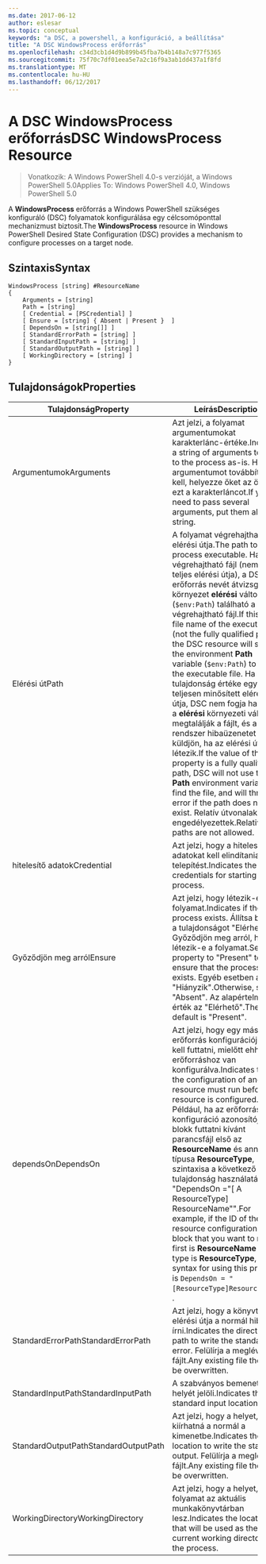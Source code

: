 ```yaml
---
ms.date: 2017-06-12
author: eslesar
ms.topic: conceptual
keywords: "a DSC, a powershell, a konfiguráció, a beállítása"
title: "A DSC WindowsProcess erőforrás"
ms.openlocfilehash: c34d3cb1d4d9b899b45fba7b4b148a7c977f5365
ms.sourcegitcommit: 75f70c7df01eea5e7a2c16f9a3ab1dd437a1f8fd
ms.translationtype: MT
ms.contentlocale: hu-HU
ms.lasthandoff: 06/12/2017
---
```

# <a name="dsc-windowsprocess-resource"></a><span data-ttu-id="8d15f-103">A DSC WindowsProcess erőforrás</span><span class="sxs-lookup"><span data-stu-id="8d15f-103">DSC WindowsProcess Resource</span></span>

> <span data-ttu-id="8d15f-104">Vonatkozik: A Windows PowerShell 4.0-s verzióját, a Windows PowerShell 5.0</span><span class="sxs-lookup"><span data-stu-id="8d15f-104">Applies To: Windows PowerShell 4.0, Windows PowerShell 5.0</span></span>

<span data-ttu-id="8d15f-105">A **WindowsProcess** erőforrás a Windows PowerShell szükséges konfiguráló (DSC) folyamatok konfigurálása egy célcsomóponttal mechanizmust biztosít.</span><span class="sxs-lookup"><span data-stu-id="8d15f-105">The **WindowsProcess** resource in Windows PowerShell Desired State Configuration (DSC) provides a mechanism to configure processes on a target node.</span></span>

## <a name="syntax"></a><span data-ttu-id="8d15f-106">Szintaxis</span><span class="sxs-lookup"><span data-stu-id="8d15f-106">Syntax</span></span>

```
WindowsProcess [string] #ResourceName
{
    Arguments = [string]
    Path = [string]
    [ Credential = [PSCredential] ]
    [ Ensure = [string] { Absent | Present }  ]
    [ DependsOn = [string[]] ]
    [ StandardErrorPath = [string] ]
    [ StandardInputPath = [string] ]
    [ StandardOutputPath = [string] ]
    [ WorkingDirectory = [string] ]
}
```

## <a name="properties"></a><span data-ttu-id="8d15f-107">Tulajdonságok</span><span class="sxs-lookup"><span data-stu-id="8d15f-107">Properties</span></span>
|  <span data-ttu-id="8d15f-108">Tulajdonság</span><span class="sxs-lookup"><span data-stu-id="8d15f-108">Property</span></span>  |  <span data-ttu-id="8d15f-109">Leírás</span><span class="sxs-lookup"><span data-stu-id="8d15f-109">Description</span></span>   | 
|---|---| 
| <span data-ttu-id="8d15f-110">Argumentumok</span><span class="sxs-lookup"><span data-stu-id="8d15f-110">Arguments</span></span>| <span data-ttu-id="8d15f-111">Azt jelzi, a folyamat argumentumokat karakterlánc-értéke.</span><span class="sxs-lookup"><span data-stu-id="8d15f-111">Indicates a string of arguments to pass to the process as-is.</span></span> <span data-ttu-id="8d15f-112">Ha több argumentumot továbbítani kell, helyezze őket az összes ezt a karakterláncot.</span><span class="sxs-lookup"><span data-stu-id="8d15f-112">If you need to pass several arguments, put them all in this string.</span></span>| 
| <span data-ttu-id="8d15f-113">Elérési út</span><span class="sxs-lookup"><span data-stu-id="8d15f-113">Path</span></span>| <span data-ttu-id="8d15f-114">A folyamat végrehajtható fájl elérési útja.</span><span class="sxs-lookup"><span data-stu-id="8d15f-114">The path to the process executable.</span></span> <span data-ttu-id="8d15f-115">Ha ez a végrehajtható fájl (nem a teljes elérési útja), a DSC-erőforrás nevét átvizsgálja a környezet **elérési** változó (`$env:Path`) található a végrehajtható fájl.</span><span class="sxs-lookup"><span data-stu-id="8d15f-115">If this the file name of the executable (not the fully qualified path), the DSC resource will search the environment **Path** variable (`$env:Path`) to find the executable file.</span></span> <span data-ttu-id="8d15f-116">Ha ez a tulajdonság értéke egy teljesen minősített elérési útja, DSC nem fogja használni a **elérési** környezeti változót megtalálják a fájlt, és a rendszer hibaüzenetet küldjön, ha az elérési út nem létezik.</span><span class="sxs-lookup"><span data-stu-id="8d15f-116">If the value of this property is a fully qualified path, DSC will not use the **Path** environment variable to find the file, and will throw an error if the path does not exist.</span></span> <span data-ttu-id="8d15f-117">Relatív útvonalak nem engedélyezettek.</span><span class="sxs-lookup"><span data-stu-id="8d15f-117">Relative paths are not allowed.</span></span>| 
| <span data-ttu-id="8d15f-118">hitelesítő adatok</span><span class="sxs-lookup"><span data-stu-id="8d15f-118">Credential</span></span>| <span data-ttu-id="8d15f-119">Azt jelzi, hogy a hitelesítő adatokat kell elindítania a telepítést.</span><span class="sxs-lookup"><span data-stu-id="8d15f-119">Indicates the credentials for starting the process.</span></span>| 
| <span data-ttu-id="8d15f-120">Győződjön meg arról</span><span class="sxs-lookup"><span data-stu-id="8d15f-120">Ensure</span></span>| <span data-ttu-id="8d15f-121">Azt jelzi, hogy létezik-e a folyamat.</span><span class="sxs-lookup"><span data-stu-id="8d15f-121">Indicates if the process exists.</span></span> <span data-ttu-id="8d15f-122">Állítsa be ezt a tulajdonságot "Elérhető" Győződjön meg arról, hogy létezik-e a folyamat.</span><span class="sxs-lookup"><span data-stu-id="8d15f-122">Set this property to "Present" to ensure that the process exists.</span></span> <span data-ttu-id="8d15f-123">Egyéb esetben állítsa "Hiányzik".</span><span class="sxs-lookup"><span data-stu-id="8d15f-123">Otherwise, set it to "Absent".</span></span> <span data-ttu-id="8d15f-124">Az alapértelmezett érték az "Elérhető".</span><span class="sxs-lookup"><span data-stu-id="8d15f-124">The default is "Present".</span></span>| 
| <span data-ttu-id="8d15f-125">dependsOn</span><span class="sxs-lookup"><span data-stu-id="8d15f-125">DependsOn</span></span> | <span data-ttu-id="8d15f-126">Azt jelzi, hogy egy másik erőforrás konfigurációjának kell futtatni, mielőtt ehhez az erőforráshoz van konfigurálva.</span><span class="sxs-lookup"><span data-stu-id="8d15f-126">Indicates that the configuration of another resource must run before this resource is configured.</span></span> <span data-ttu-id="8d15f-127">Például, ha az erőforrás-konfiguráció azonosítója blokk futtatni kívánt parancsfájl első az __ResourceName__ és annak típusa __ResourceType__, szintaxisa a következő e tulajdonság használatával "DependsOn ="[ A ResourceType] ResourceName"".</span><span class="sxs-lookup"><span data-stu-id="8d15f-127">For example, if the ID of the resource configuration script block that you want to run first is __ResourceName__ and its type is __ResourceType__, the syntax for using this property is `DependsOn = "[ResourceType]ResourceName"`\` .</span></span>| 
| <span data-ttu-id="8d15f-128">StandardErrorPath</span><span class="sxs-lookup"><span data-stu-id="8d15f-128">StandardErrorPath</span></span>| <span data-ttu-id="8d15f-129">Azt jelzi, hogy a könyvtár elérési útja a normál hiba írni.</span><span class="sxs-lookup"><span data-stu-id="8d15f-129">Indicates the directory path to write the standard error.</span></span> <span data-ttu-id="8d15f-130">Felülírja a meglévő fájlt.</span><span class="sxs-lookup"><span data-stu-id="8d15f-130">Any existing file there will be overwritten.</span></span>| 
| <span data-ttu-id="8d15f-131">StandardInputPath</span><span class="sxs-lookup"><span data-stu-id="8d15f-131">StandardInputPath</span></span>| <span data-ttu-id="8d15f-132">A szabványos bemeneti helyét jelöli.</span><span class="sxs-lookup"><span data-stu-id="8d15f-132">Indicates the standard input location.</span></span>| 
| <span data-ttu-id="8d15f-133">StandardOutputPath</span><span class="sxs-lookup"><span data-stu-id="8d15f-133">StandardOutputPath</span></span>| <span data-ttu-id="8d15f-134">Azt jelzi, hogy a helyet, ahova kiírhatná a normál a kimenetbe.</span><span class="sxs-lookup"><span data-stu-id="8d15f-134">Indicates the location to write the standard output.</span></span> <span data-ttu-id="8d15f-135">Felülírja a meglévő fájlt.</span><span class="sxs-lookup"><span data-stu-id="8d15f-135">Any existing file there will be overwritten.</span></span>| 
| <span data-ttu-id="8d15f-136">WorkingDirectory</span><span class="sxs-lookup"><span data-stu-id="8d15f-136">WorkingDirectory</span></span>| <span data-ttu-id="8d15f-137">Azt jelzi, hogy a helyet, a folyamat az aktuális munkakönyvtárban lesz.</span><span class="sxs-lookup"><span data-stu-id="8d15f-137">Indicates the location that will be used as the current working directory for the process.</span></span>| 

